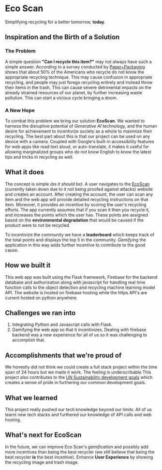 # Eco Scan
Simplifying recycling for a better tomorrow, **today**.
## Inspiration and the Birth of a Solution
### The Problem
A simple question **"Can I recycle this item?"** may not always have such a simple answer. According to a survey conducted by [Paper+Packaging](https://www.paperandpackaging.org/sites/default/files/2021-09/New%20Survey%20Reveals%20Gaps%20in%20Consumer%20Recycling%20Behavior%20and%20Knowledge%20-%20For%20Immediate%20Release_1.pdf) shows that about 50% of the Americans who recycle do not know the appropriate recycling technique.
This may cause confusion in appropriate recycling, and people may just forego recycling entirely and instead throw their items in the trash. This can cause severe detrimental impacts on the already strained resources of our planet, by further increasing waste pollution. This can start a vicious cycle bringing a doom.
### A New Hope
To combat this problem we bring our solution **EcoScan**. We wanted to harness the disruptive potential of _Generative AI_ technology, and the human desire for achievement to incentivize society as a whole to maximize their recycling. The best part about this is that our project can be used on any device with a camera. Coupled with Google's built-in accessibility features for web apps like read text aloud, or auto-translate, it makes it useful for allowing marginalized groups who do not know English to know the latest tips and tricks in recycling as well.

## What it does
The concept is simple _(as it should be)_. A user navigates to the [EcoScan](https://eco-scan.tech/) (currently taken down due to it not being proofed against attacks) website and creates an account. After creating the account, the user can scan any item and the web app will provide detailed recycling instructions on that item. Moreover, it provides an incentive by scoring the user's recycling efforts. The app currently assumes that if you scan it then you recycle it, and increases the points which the user has. These points are assigned based on the **environmental degradation** that would be caused if the product were to not be recycled. 

To incentivize the community we have a **leaderboard** which keeps track of the total points and displays the top 5 in the community. _Gamifying_ the application in this way adds further incentive to contribute to the good cause.

## How we built it
This web app was built using the Flask framework, Firebase for the backend database and authorization along with javascript for handling real time function calls to the object detection and recycling machine learning model API. The website is hosted on firebase hosting while the https API's are current hosted on python anywhere.

## Challenges we ran into
1) Integrating Python and Javascript calls with Flask.
2) Gamifying the web app so that it incentivizes. Dealing with firebase backend was a new experience for all of us so it was challenging to accomplish that.
## Accomplishments that we're proud of
We honestly did not think we could create a full stack project within the time span of 24 hours but we made it work. The feeling is underscribable
This project also contributes to the [UN Sustainability development goals](https://sdgs.un.org/goals) which creates a sense of pride in furthering our common development goals.
## What we learned
This project really pushed our tech knowledge beyond our limits. All of us learnt new tech stacks and furthered our knowledge of API calls and web hosting. 

## What's next for EcoScan
In the future, we can improve Eco Scan's _gamification_ and possibly add more incentives than being the best recycler (we still believe that being the best recycler **is** the best incentive).
Enhance **User Experience** by showing the recycling image and trash image.
